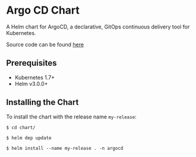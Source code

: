 # Argo CD Chart

A Helm chart for ArgoCD, a declarative, GitOps continuous delivery tool for Kubernetes.

Source code can be found [here](https://argoproj.github.io/argo-cd/)


## Prerequisites

- Kubernetes 1.7+
- Helm v3.0.0+

## Installing the Chart

To install the chart with the release name `my-release`:

```console
$ cd chart/

$ helm dep update

$ helm install --name my-release . -n argocd

```
